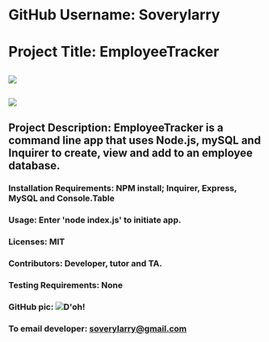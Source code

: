 
# GitHub Username:   Soverylarry

# Project Title:     EmployeeTracker
## <img src= "https://img.shields.io/github/languages/count/soverylarry/EmployeeTracker">
## <img src="https://img.shields.io/github/license/soverylarry/EmployeeTracker">


## Project Description:        EmployeeTracker is a command line app that uses Node.js, mySQL and Inquirer to create, view and add to an employee database.

### Installation Requirements: NPM install; Inquirer, Express, MySQL and Console.Table

### Usage:    Enter 'node index.js' to initiate app.

### Licenses: MIT
### Contributors:         Developer, tutor and TA.
### Testing Requirements: None
### GitHub pic: <img alt="D'oh!" src="assets/LLBridgeReduced.png">
### To email developer: soverylarry@gmail.com
